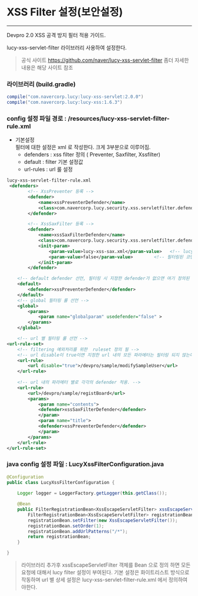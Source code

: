 # XSS Filter 설정(보안설정)
---
Devpro 2.0  XSS 공격 방지 필터 적용 가이드.

lucy-xss-servlet-filter 라이브러리 사용하여 설정한다.

>공식 사이트 https://github.com/naver/lucy-xss-servlet-filter
좀더 자세한 내용은 해당 사이트 참조

### 라이브러리 (build.gradle)

~~~groovy
compile("com.navercorp.lucy:lucy-xss-servlet:2.0.0")
compile("com.navercorp.lucy:lucy-xss:1.6.3")
~~~

### config 설정 파일 경로 : /resources/lucy-xss-servlet-filter-rule.xml

* 기본설정  
  필터에 대한 설정은 xml 로 작성한다.
  크게 3부분으로 이루어짐.
  * defenders :  xss filter 정의 ( Preventer, Saxfilter, Xssfilter)
  * default   : filter 기본 설정값
  * url-rules :  url 룰 설정
 
~~~xml
lucy-xss-servlet-filter-rule.xml
 <defenders>
        <!-- XssPreventer 등록 -->
        <defender>
            <name>xssPreventerDefender</name>
            <class>com.navercorp.lucy.security.xss.servletfilter.defender.XssPreventerDefender</class>
        </defender>

        <!-- XssSaxFilter 등록 -->
        <defender>
            <name>xssSaxFilterDefender</name>
            <class>com.navercorp.lucy.security.xss.servletfilter.defender.XssSaxFilterDefender</class>
            <init-param>
                <param-value>lucy-xss-sax.xml</param-value>   <!-- lucy-xss-filter의 sax용 설정파일 -->
                <param-value>false</param-value>        <!-- 필터링된 코멘트를 남길지 여부, 성능 효율상 false 추천 -->
            </init-param>
        </defender>
~~~
~~~xml
    <!-- default defender 선언, 필터링 시 지정한 defender가 없으면 여기 정의된 default defender를 사용해 필터링 한다. -->
    <default>
        <defender>xssPreventerDefender</defender>
    </default>
    <!-- global 필터링 룰 선언 -->
    <global>
        <params>
            <param name="globalparam" usedefender="false" >
        </params>
    </global>
~~~

~~~xml
    <!-- url 별 필터링 룰 선언 -->
<url-rule-set>
    <!-- filtering 예외처리를 위한  ruleset 정의 필 -->
    <!-- url disable이 true이면 지정한 url 내의 모든 파라메터는 필터링 되지 않는다. -->
    <url-rule>
        <url disable="true">/devpro/sample/modifySampleUser</url>
    </url-rule>
    
    <!-- url 내의 파라메터 별로 각각의 defender 적용. -->
    <url-rule>
        <url>/devpro/sample/registBoard</url>
        <params>
            <param name="contents">
            <defender>xssSaxFilterDefender</defender>
            </param>
            <param name="title">
            <defender>xssPreventerDefender</defender>
            </param>
        </params>
    </url-rule>
</url-rule-set>
~~~

### java config 설정 파일 : LucyXssFilterConfiguration.java

~~~java
@Configuration
public class LucyXssFilterConfiguration {
	
    Logger logger = LoggerFactory.getLogger(this.getClass());

	@Bean
	public FilterRegistrationBean<XssEscapeServletFilter> xssEscapeServletFilter() {
	    FilterRegistrationBean<XssEscapeServletFilter> registrationBean = new FilterRegistrationBean<XssEscapeServletFilter>();
	    registrationBean.setFilter(new XssEscapeServletFilter());
	    registrationBean.setOrder(1);
	    registrationBean.addUrlPatterns("/*");
	    return registrationBean;
	}

}
~~~
> 라이브러리 추가후 xssEscapeServletFilter 객체를 Bean 으로 정의 하면 모든요청에 대해서 lucy  filter 설정이 부여된다. 기본 설정은 화이트리스트 방식으로 작동하며 url 별 상세 설정은 lucy-xss-servlet-filter-rule.xml 에서 정의하여야한다.